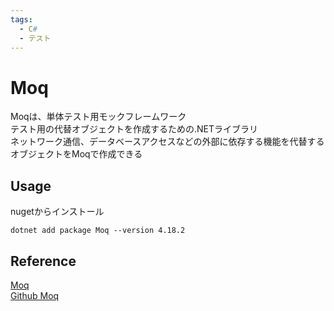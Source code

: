 ```yaml
---
tags:
  - C#
  - テスト
---
```


# Moq

Moqは、単体テスト用モックフレームワーク<br>
テスト用の代替オブジェクトを作成するための.NETライブラリ<br>
ネットワーク通信、データベースアクセスなどの外部に依存する機能を代替するオブジェクトをMoqで作成できる

## Usage

nugetからインストール
```
dotnet add package Moq --version 4.18.2
```


## Reference
[Moq](https://www.nuget.org/packages/Moq/)<br>
[Github Moq](https://github.com/moq/moq4)<br>
